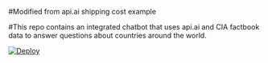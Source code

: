 #Modified from api.ai shipping cost example

#This repo contains an integrated chatbot that uses api.ai and CIA factbook data to answer questions about countries around the world.


[![Deploy](https://www.herokucdn.com/deploy/button.png)](https://heroku.com/deploy)
